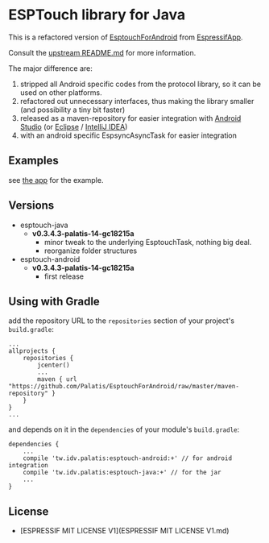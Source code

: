 # ESPTouch library for Java

This is a refactored version of [EsptouchForAndroid](https://github.com/EspressifApp/EsptouchForAndroid) from [EspressifApp](https://github.com/EspressifApp/).

Consult the [upstream README.md](README.upstream.md) for more information.

The major difference are:

1. stripped all Android specific codes from the protocol library, so it can be used on other platforms.
2. refactored out unnecessary interfaces, thus making the library smaller (and possibility a tiny bit faster)
3. released as a maven-repository for easier integration with [Android Studio](http://developer.android.com/sdk/) (or [Eclipse](https://eclipse.org/) / [IntelliJ IDEA](https://www.jetbrains.com/idea/))
4. with an android specific EspsyncAsyncTask for easier integration

## Examples

see [the app](https://github.com/Palatis/EsptouchForAndroid/tree/master/app) for the example.

## Versions

* esptouch-java
    * **v0.3.4.3-palatis-14-gc18215a** 
        * minor tweak to the underlying EsptouchTask, nothing big deal.
        * reorganize folder structures
* esptouch-android
    * **v0.3.4.3-palatis-14-gc18215a** 
        * first release

## Using with Gradle
add the repository URL to the `repositories` section of your project's `build.gradle`:
```
...
allprojects {
    repositories {
        jcenter()
        ...
        maven { url "https://github.com/Palatis/EsptouchForAndroid/raw/master/maven-repository" }
    }
}
...
```
and depends on it in the `dependencies` of your module's `build.gradle`:
```
dependencies {
    ...
    compile 'tw.idv.palatis:esptouch-android:+' // for android integration
    compile 'tw.idv.palatis:esptouch-java:+' // for the jar
    ...
}
```

## License
- [ESPRESSIF MIT LICENSE V1](ESPRESSIF MIT LICENSE V1.md)